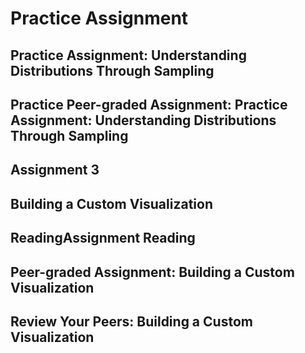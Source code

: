 # Practice Assignment

## Practice Assignment: Understanding Distributions Through Sampling


## Practice Peer-graded Assignment: Practice Assignment: Understanding Distributions Through Sampling




## Assignment 3

## Building a Custom Visualization



## ReadingAssignment Reading



## Peer-graded Assignment: Building a Custom Visualization



## Review Your Peers: Building a Custom Visualization







